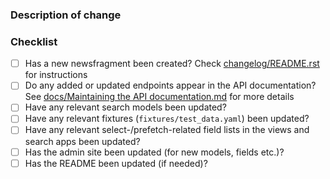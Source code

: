 ### Description of change



### Checklist

* [ ] Has a new newsfragment been created? Check [changelog/README.rst](https://github.com/uktrade/data-hub-leeloo/blob/master/changelog/README.rst) for instructions
* [ ] Do any added or updated endpoints appear in the API documentation? See [docs/Maintaining the API documentation.md](https://github.com/uktrade/data-hub-leeloo/blob/develop/docs/Maintaining&#32;the&#32;API&#32;documentation.md) for more details
* [ ] Have any relevant search models been updated?
* [ ] Have any relevant fixtures (`fixtures/test_data.yaml`) been updated?
* [ ] Have any relevant select-/prefetch-related field lists in the views and search apps been updated?
* [ ] Has the admin site been updated (for new models, fields etc.)?
* [ ] Has the README been updated (if needed)?
